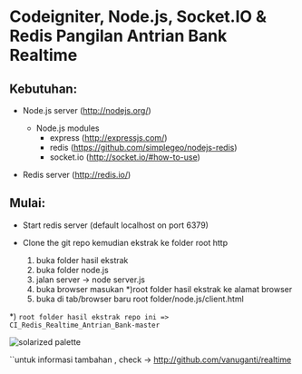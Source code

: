 Codeigniter, Node.js, Socket.IO & Redis
Pangilan Antrian Bank Realtime
=======================================

Kebutuhan:
-------------
- Node.js server (http://nodejs.org/)
    - Node.js modules
        - express (http://expressjs.com/)
        - redis (https://github.com/simplegeo/nodejs-redis)
        - socket.io (http://socket.io/#how-to-use)

- Redis server (http://redis.io/)

Mulai:
------------

- Start redis server (default localhost on port 6379)

- Clone the git repo kemudian ekstrak ke folder root http

   1. buka folder hasil ekstrak
   2. buka folder node.js
   3. jalan server -> node server.js
   4. buka browser masukan *)root folder hasil ekstrak ke alamat browser
   5. buka di tab/browser baru root folder/node.js/client.html

*) `root folder hasil ekstrak repo ini => CI_Redis_Realtime_Antrian_Bank-master`

![solarized palette](https://github.com/altercation/solarized/raw/master/img/solarized-palette.png)

``untuk informasi tambahan , check -> http://github.com/vanuganti/realtime













